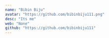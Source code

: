 ```yaml
---
name: "Bibin Biju"
avatar: "https://github.com/bibinbiju111.png"
desc: "Its me"
web: "None"
github: "https://github.com/bibinbiju111"
---
```

